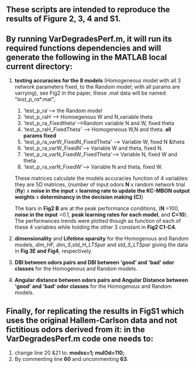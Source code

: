 ## These scripts are intended to reproduce the results of Figure 2, 3, 4 and S1. 
## By running **VarDegradesPerf.m**, it will run its required functions dependencies and will generate the following in the MATLAB local current directory:

1. **testing accuracies for the 8 models** (Homogeneous model with all 3 network parameters fixed, to the Random model; with all params are varrying), see Fig2 in the paper, these .mat data will be named: "*test_p_ra**.mat", 
   1. 'test_p_ra'--> the Random model
   1. 'test_p_raH --> Homoegenous W and N,variable theta
   1. 'test_p_ra_Fixedtheta'-->Random variable N and W, fixed theta
   1. 'test_p_raH_FixedTheta' --> Homogeneous W,N and theta. **all params fixed**
   1. 'test_p_ra_varW_FixedN_FixedTheta' --> Variable W, fixed N &theta
   1. 'test_p_ra_varW_FixedN'--> Variable W and theta, fixed N. 
   1. 'test_p_ra_varN_FixedW_FixedTheta'--> Variable N, fixed W and theta
   1. 'test_p_ra_varN_FixedW'--> Variable N and theta, fixed W.

   These matrices calculate the models accuracies function of 4 variables: they are 5D matrices, {number of input odors **N** x random network trial (**fly**) x        **noise in the input** x **learning rate to update the KC-MBON output weights** x **determinancy in the decision making (C)**} 

   The bars in **Fig2 B** are at the peak performance conditions, (**N** =100, **noise in the input** =0.1, **peak learning rates for each model**, and **C=10**).      The performances trends were plotted though as function of each of these 4 variables while holding the other 3 constant in **Fig2 C1-C4.** 
                                          
1.  **dimensionality** and **Lifetime sparsity** for the Homogenous and Random models, *dim_HF, dim_S*,*std_H_LTSpar* and *std_S_LTSpar* giving the data in **Fig 3E and Fig4**, respectively.
1. **DBI between odors pairs and DBI between 'good' and 'bad' odor classes** for the Homogenous and Random models. 
1. **Angular distance between odors pairs and Angular Distance between 'good' and 'bad' odor classes** for the Homogenous and Random models.

## Finally, for replicating the results in **FigS1** which uses the original Hallem-Carlson data and not fictitious odors derived from it: in the **VarDegradesPerf.m** code one needs to:
1. change line 20 &21 to: **modss=1; mulOd=110;**
2. By commenting line **60** and uncommenting **63**. 

